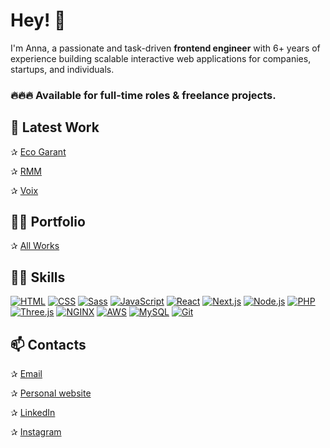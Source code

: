 # Hey! 👋

I'm Anna, a passionate and task-driven **frontend engineer** with 6+ years of experience building scalable interactive web applications for companies, startups, and individuals.

### 🔥🔥🔥 Available for full-time roles & freelance projects.


## 🚀 Latest Work

✰ [Eco Garant](https://eko-g.com/)

✰ [RMM](https://rmmonline.com/)

✰ [Voix](https://voix.us/)


## 👩‍💻 Portfolio

✰ [All Works](Portfolio.md)


## 👩‍🔧 Skills

[![HTML](https://img.shields.io/badge/HTML-★★★★★-informational?style=flat&logo=HTML5&color=success)](https://html.spec.whatwg.org/)
[![CSS](https://img.shields.io/badge/CSS-★★★★★-informational?style=flat&logo=css3&color=success)](https://www.w3.org/Style/CSS/Overview.en.html)
[![Sass](https://img.shields.io/badge/Sass-★★★★★-informational?style=flat&logo=sass&color=success)](https://sass-lang.com/)
[![JavaScript](https://img.shields.io/badge/Javascript-★★★★★-informational?style=flat&logo=Javascript&color=success)](https://www.javascript.com/)
[![React](https://img.shields.io/badge/React-★★★★★-informational?style=flat&logo=React&color=success)](https://reactjs.org/)
[![Next.js](https://img.shields.io/badge/Next.js-★★★★☆-informational?style=flat&logo=Next.js&color=green)](https://nextjs.org/)
[![Node.js](https://img.shields.io/badge/Node.js-★★★★☆-informational?style=flat&logo=Node.js&color=green)](https://nodejs.org/)
[![PHP](https://img.shields.io/badge/PHP-★★★★☆-informational?style=flat&logo=php&color=green)](https://www.php.net/)
[![Three.js](https://img.shields.io/badge/Three.js-★★★☆☆-informational?style=flat&logo=WebGL&color=yellowgreen)](https://threejs.org/)
[![NGINX](https://img.shields.io/badge/NGINX-★★★☆☆-informational?style=flat&logo=nginx&color=yellowgreen)](https://www.nginx.com/)
[![AWS](https://img.shields.io/badge/AWS-★★★☆☆-informational?style=flat&logo=Amazon_AWS&color=yellowgreen)](https://aws.amazon.com/)
[![MySQL](https://img.shields.io/badge/MySQL-★★☆☆☆-informational?style=flat&logo=mysql&color=yellow)](https://www.mysql.com/)
[![Git](https://img.shields.io/badge/Git-★★☆☆☆-informational?style=flat&logo=git&color=yellow)](https://git-scm.com/)


## 📫 Contacts

✰ [Email](mailto:work@annaavdeeva.com?subject=message+from+github)

✰ [Personal website](https://annaavdeeva.com)

✰ [LinkedIn](https://www.linkedin.com/in/anna-avdeeva/)

✰ [Instagram](https://www.instagram.com/code.with.anna/)

